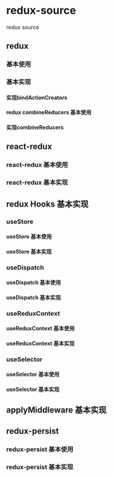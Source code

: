 # redux-source

redux source

## redux

### 基本使用

### 基本实现

#### 实现bindActionCreators

#### redux combineReducers 基本使用

#### 实现combineReducers

## react-redux

### react-redux 基本使用

### react-redux 基本实现

## redux Hooks 基本实现

### useStore

#### useStore 基本使用

#### useStore 基本实现

### useDispatch

#### useDispatch 基本使用

#### useDispatch 基本实现

### useReduxContext

#### useReduxContext 基本使用

#### useReduxContext 基本实现

### useSelector

#### useSelector 基本使用

#### useSelector 基本实现

## applyMiddleware 基本实现

## redux-persist

### redux-persist 基本使用

### redux-persist 基本实现
